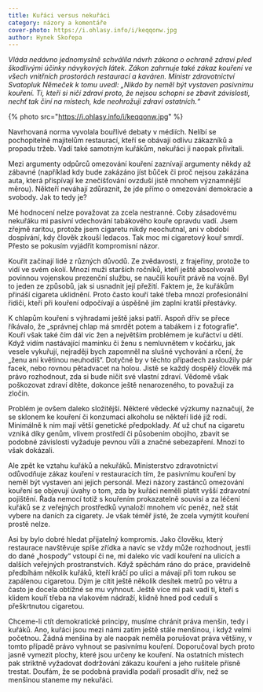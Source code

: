 ```yaml
---
title: Kuřáci versus nekuřáci
category: názory a komentáře
cover-photo: https://i.ohlasy.info/i/keqqonw.jpg
author: Hynek Skořepa
---
```


*Vláda nedávno jednomyslně schválila návrh zákona o ochraně zdraví před škodlivými účinky návykových látek. Zákon zahrnuje také zákaz kouření ve všech vnitřních prostorách restaurací a kaváren. Ministr zdravotnictví Svatopluk Němeček k tomu uvedl: „Nikdo by neměl být vystaven pasivnímu kouření. Ti, kteří si ničí zdraví proto, že nejsou schopni se zbavit závislosti, nechť tak činí na místech, kde neohrožují zdraví ostatních.“*

{% photo src="https://i.ohlasy.info/i/keqqonw.jpg" %}

Navrhovaná norma vyvolala bouřlivé debaty v médiích. Nelíbí se pochopitelně majitelům restaurací, kteří se obávají odlivu zákazníků a propadu tržeb. Vadí také samotným kuřákům, nekuřáci ji naopak přivítali.

Mezi argumenty odpůrců omezování kouření zaznívají argumenty někdy až zábavné (například kdy bude zakázáno jíst bůček či proč nejsou zakázána auta, která přispívají ke znečišťování ovzduší jistě mnohem významnější měrou). Někteří neváhají zdůraznit, že jde přímo o omezování demokracie a svobody. Jak to tedy je?

Mé hodnocení nelze považovat za zcela nestranné. Coby zásadovému nekuřáku mi pasivní vdechování tabákového kouře opravdu vadí. Jsem zřejmě raritou, protože jsem cigaretu nikdy neochutnal, ani v období dospívání, kdy člověk zkouší ledacos. Tak moc mi cigaretový kouř smrdí. Přesto se pokusím vyjádřit kompromisní názor.

Kouřit začínají lidé z různých důvodů. Ze zvědavosti, z frajeřiny, protože to vidí ve svém okolí. Mnozí muži starších ročníků, kteří ještě absolvovali povinnou vojenskou prezenční službu, se naučili kouřit právě na vojně. Byl to jeden ze způsobů, jak si usnadnit její přežití. Faktem je, že kuřákům přináší cigareta uklidnění. Proto často kouří také třeba mnozí profesionální řidiči, kteří při kouření odpočívají a úspěšně jím zaplní kratší přestávky.

K chlapům kouření s výhradami ještě jaksi patří. Aspoň dřív se přece říkávalo, že „správnej chlap má smrdět potem a tabákem i z fotografie“. Kouří však také čím dál víc žen a největším problémem je kuřáctví u dětí. Když vidím nastávající maminku či ženu s nemluvnětem v kočárku, jak vesele vykuřují, nejraději bych zapomněl na slušné vychování a rčení, že „ženu ani květinou neuhodíš“. Dotyčné by v těchto případech zasloužily pár facek, nebo rovnou pětadvacet na holou. Jistě se každý dospělý člověk má právo rozhodnout, zda si bude ničit své vlastní zdraví. Vědomě však poškozovat zdraví dítěte, dokonce ještě nenarozeného, to považuji za zločin.

Problém je ovšem daleko složitější. Některé vědecké výzkumy naznačují, že se sklonem ke kouření či konzumaci alkoholu se někteří lidé již rodí. Minimálně k nim mají větší genetické předpoklady. Ať už chuť na cigaretu vzniká díky genům, vlivem prostředí či působením obojího, zbavit se podobné závislosti vyžaduje pevnou vůli a značné sebezapření. Mnozí to však dokázali.

Ale zpět ke vztahu kuřáků a nekuřáků. Ministerstvo zdravotnictví odůvodňuje zákaz kouření v restauracích tím, že pasivnímu kouření by neměl být vystaven ani jejich personál. Mezi názory zastánců omezování kouření se objevují úvahy o tom, zda by kuřáci neměli platit vyšší zdravotní pojištění. Řada nemocí totiž s kouřením prokazatelně souvisí a za léčení kuřáků se z veřejných prostředků vynaloží mnohem víc peněz, než stát vybere na daních za cigarety. Je však téměř jisté, že zcela vymýtit kouření prostě nelze.

Asi by bylo dobré hledat přijatelný kompromis. Jako člověku, který restaurace navštěvuje spíše zřídka a navíc se vždy může rozhodnout, jestli do dané „hospody“ vstoupí či ne, mi daleko víc vadí kouření na ulicích a dalších veřejných prostranstvích. Když spěchám ráno do práce, pravidelně předbíhám několik kuřáků, kteří kráčí po ulici a mávají při tom rukou se zapálenou cigaretou. Dým je cítit ještě několik desítek metrů po větru a často je docela obtížné se mu vyhnout. Ještě více mi pak vadí ti, kteří s klidem kouří třeba na vlakovém nádraží, klidně hned pod cedulí s přeškrtnutou cigaretou.

Chceme-li ctít demokratické principy, musíme chránit práva menšin, tedy i kuřáků. Ano, kuřáci jsou mezi námi zatím ještě stále menšinou, i když velmi početnou. Žádná menšina by ale naopak neměla porušovat práva většiny, v tomto případě právo vyhnout se pasivnímu kouření. Doporučoval bych proto jasně vymezit plochy, které jsou určeny ke kouření. Na ostatních místech pak striktně vyžadovat dodržování zákazu kouření a jeho rušitele přísně trestat. Doufám, že se podobná pravidla podaří prosadit dřív, než se menšinou staneme my nekuřáci.
